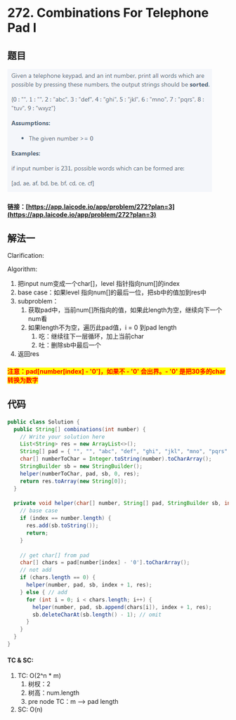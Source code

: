 # 272. Combinations For Telephone Pad I

## 题目

![](<.gitbook/assets/image (48).png>)

#### 链接：[https://app.laicode.io/app/problem/272?plan=3](https://app.laicode.io/app/problem/272?plan=3)

## 解法一

Clarification:&#x20;

Algorithm:&#x20;

1. 把input num变成一个char\[]，level 指针指向num\[]的index
2. base case：如果level 指向num\[]的最后一位，把sb中的值加到res中
3. subproblem：
   1. 获取pad中，当前num\[]所指向的值，如果此length为空，继续向下一个num看
   2. 如果length不为空，遍历此pad值，i = 0 到pad length
      1. 吃：继续往下一层循环，加上当前char
      2. 吐：删除sb中最后一个
4. 返回res

#### <mark style="color:red;">注意：pad\[number\[index] - '0']，如果不 - '0' 会出界。- '0' 是把30多的char转换为数字</mark>

## 代码

```java
public class Solution {
  public String[] combinations(int number) {
    // Write your solution here
    List<String> res = new ArrayList<>();
    String[] pad = { "", "", "abc", "def", "ghi", "jkl", "mno", "pqrs", "tuv", "wxyz" };
    char[] numberToChar = Integer.toString(number).toCharArray();
    StringBuilder sb = new StringBuilder();
    helper(numberToChar, pad, sb, 0, res);
    return res.toArray(new String[0]);
  }

  private void helper(char[] number, String[] pad, StringBuilder sb, int index, List<String> res) {
    // base case
    if (index == number.length) {
      res.add(sb.toString());
      return;
    }

    // get char[] from pad
    char[] chars = pad[number[index] - '0'].toCharArray();
    // not add
    if (chars.length == 0) {
      helper(number, pad, sb, index + 1, res);
    } else { // add
      for (int i = 0; i < chars.length; i++) {
        helper(number, pad, sb.append(chars[i]), index + 1, res);
        sb.deleteCharAt(sb.length() - 1); // omit
      }
    }
  }
}

```

#### TC & SC:&#x20;

1. TC: O(2^n \* m)
   1. 树杈：2
   2. 树高：num.length
   3. pre node TC：m --> pad length
2. SC: O(n)
